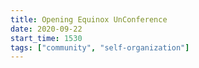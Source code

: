 ```yaml
---
title: Opening Equinox UnConference
date: 2020-09-22
start_time: 1530
tags: ["community", "self-organization"]
---
```

